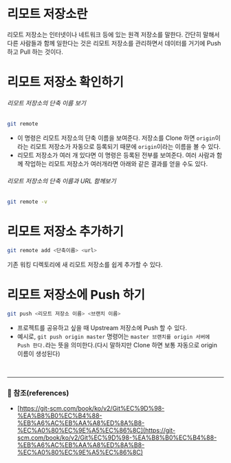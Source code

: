 
# 리모트 저장소란
리모트 저장소는 인터넷이나 네트워크 등에 있는 원격 저장소를 말한다. 간단히 말해서 다른 사람들과 함께 일한다는 것은 리모트 저장소를 관리하면서 데이터를 거기에 Push 하고 Pull 하는 것이다.

# 리모트 저장소 확인하기

###### 리모트 저장소의 단축 이름 보기
```bash
git remote
```
- 이 명령은 리모트 저장소의 단축 이름을 보여준다. 저장소를 Clone 하면 `origin`이라는 리모트 저장소가 자동으로 등록되기 때문에 `origin`이라는 이름을 볼 수 있다.
- 리모트 저장소가 여러 개 있다면 이 명령은 등록된 전부를 보여준다. 여러 사람과 함께 작업하는 리모트 저장소가 여러개라면 아래와 같은 결과를 얻을 수도 있다.


###### 리모트 저장소의 단축 이름과 URL 함께보기
```bash
git remote -v
```

# 리모트 저장소 추가하기

```bash
git remote add <단축이름> <url>
```
기존 워킹 디렉토리에 새 리모트 저장소를 쉽게 추가할 수 있다.

# 리모트 저장소에 Push 하기

```bash
git push <리모트 저장소 이름> <브랜치 이름>
```
- 프로젝트를 공유하고 싶을 때 Upstream 저장소에 Push 할 수 있다.
- 예시로, `git push origin master` 명령어는 `master 브랜치를 origin 서버에 Push 한다.`라는 뜻을 의미한다.(다시 말하지만 Clone 하면 보통 자동으로 origin 이름이 생성된다) 

<br>

---
### :bookmark_tabs: 참조(references)
- [https://git-scm.com/book/ko/v2/Git%EC%9D%98-%EA%B8%B0%EC%B4%88-%EB%A6%AC%EB%AA%A8%ED%8A%B8-%EC%A0%80%EC%9E%A5%EC%86%8C](https://git-scm.com/book/ko/v2/Git%EC%9D%98-%EA%B8%B0%EC%B4%88-%EB%A6%AC%EB%AA%A8%ED%8A%B8-%EC%A0%80%EC%9E%A5%EC%86%8C)